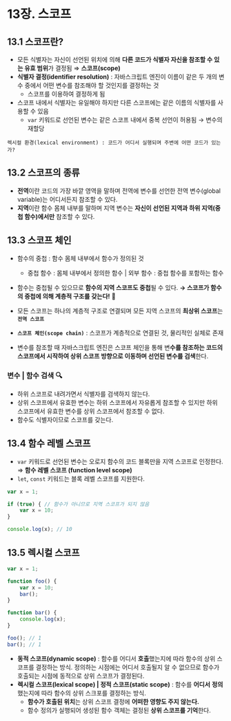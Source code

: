 # 13장. 스코프

## 13.1 스코프란?

- 모든 식별자는 자신이 선언된 위치에 의해 **다른 코드가 식별자 자신을 참조할 수 있는 유효 범위**가 결정됨 ⇒ **스코프(scope)**
- **식별자 결정(identifier resolution)** : 자바스크립트 엔진이 이름이 같은 두 개의 변수 중에서 어떤 변수를 참조해야 할 것인지를 결정하는 것
    - 스코프를 이용하여 결정하게 됨
- 스코프 내에서 식별자는 유일해야 하지만 다른 스코프에는 같은 이름의 식별자를 사용할 수 있음
    - `var` 키워드로 선언된 변수는 같은 스코프 내에서 중복 선언이 허용됨 → 변수의 재할당

```
렉시컬 환경(lexical environment) : 코드가 어디서 실행되며 주변에 어떤 코드가 있는가?
```

## 13.2 스코프의 종류

- **전역**이란 코드의 가장 바깥 영역을 말하며 전역에 변수를 선언한 전역 변수(global variable)는 어디서든지 참조할 수 있다.
- **지역**이란 함수 몸체 내부를 말하며 지역 변수는 **자신이 선언된 지역과 하위 지역(중첩 함수)에서만** 참조할 수 있다.

## 13.3 스코프 체인

- 함수의 중첩 : 함수 몸체 내부에서 함수가 정의된 것
    - 중첩 함수 : 몸체 내부에서 정의한 함수 | 외부 함수 : 중첩 함수를 포함하는 함수
- 함수는 중첩될 수 있으므로 **함수의 지역 스코프도 중첩**될 수 있다.
**→ 스코프가 함수의 중첩에 의해 계층적 구조를 갖는다!** 🌲

- 모든 스코프는 하나의 계층적 구조로 연결되며 모든 지역 스코프의 **최상위 스코프**는 **`전역 스코프`**
- **`스코프 체인(scope chain)`** : 스코프가 계층적으로 연결된 것, 물리적인 실체로 존재
- 변수를 참조할 때 자바스크립트 엔진은 스코프 체인을 통해 변**수를 참조하는 코드의 스코프에서 시작하여 상위 스코프 방향으로 이동하며 선언된 변수를 검색**한다.

### 변수 | 함수 검색 🔍

- 하위 스코프로 내려가면서 식별자를 검색하지 않는다.
- 상위 스코프에서 유효한 변수는 하위 스코프에서 자유롭게 참조할 수 있지만 하위 스코프에서 유효한 변수를 상위 스코프에서 참조할 수 없다.
- 함수도 식별자이므로 스코프를 갖는다.

## 13.4 함수 레벨 스코프

- `var` 키워드로 선언된 변수는 오로지 함수의 코드 블록만을 지역 스코프로 인정한다.
⇒ **함수 레벨 스코프 (function level scope)**
- `let`, `const` 키워드는 블록 레벨 스코프를 지원한다.

```jsx
var x = 1;

if (true) { // 함수가 아니므로 지역 스코프가 되지 않음
	var x = 10;
}

console.log(x); // 10
```

## 13.5 렉시컬 스코프

```jsx
var x = 1;

function foo() {
	var x = 10;
	bar();
}

function bar() {
	console.log(x);
}

foo(); // 1
bar(); // 1
```

- **동적 스코프(dynamic scope)** : 함수를 어디서 **호출**했는지에 따라 함수의 상위 스코프를 결정하는 방식. 정의하는 시점에는 어디서 호출될지 알 수 없으므로 함수가 호출되는 시점에 동적으로 상위 스코프가 결정된다.
- **렉시컬 스코프(lexical scope) | 정적 스코프(static scope)** : 함수를 **어디서** **정의**했는지에 따라 함수의 상위 스크포를 결정하는 방식.
    - **함수가 호출된 위치**는 상위 스코프 결정에 **어떠한 영향도 주지 않는다.**
    - 함수 정의가 실행되어 생성된 함수 객체는 결정된 **상위 스코프를 기억**한다.
